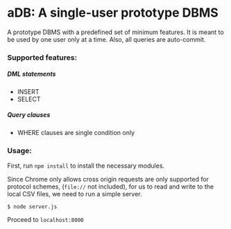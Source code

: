 # aDB: A single-user prototype DBMS

A prototype DBMS with a predefined set of minimum features. It is meant to be used by one user only at a time. Also, all queries are auto-commit.

### Supported features:

##### DML statements
 - INSERT
 - SELECT

##### Query clauses
 - WHERE clauses are single condition only

### Usage:
First, run ```npm install``` to install the necessary modules.

Since Chrome only allows cross origin requests are only supported for protocol schemes, (```file://``` not included), for us to read and write to  the local CSV files, we need to run a simple server.

```
$ node server.js
```
Proceed to ```localhost:8000```
